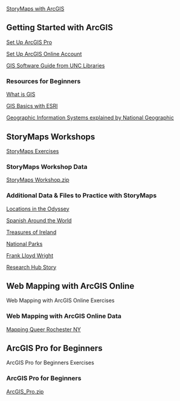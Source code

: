 [StoryMaps with ArcGIS](https://storymaps.arcgis.com/)

## Getting Started with ArcGIS

[Set Up ArcGIS Pro](gs_arcgispro.md)

[Set Up ArcGIS Online Account](gs_arcgisonline.md)

[GIS Software Guide from UNC Libraries](https://guides.lib.unc.edu/software/software)

### Resources for Beginners

[What is GIS](https://researchguides.library.wisc.edu/GIS)

[GIS Basics with ESRI](https://www.esri.com/training/catalog/5d9cd7de5edc347a71611ccc/gis-basics/)

[Geographic Information Systems explained by National Geographic](https://education.nationalgeographic.org/resource/geographic-information-system-gis/)

## StoryMaps Workshops

[StoryMaps Exercises](StoryMaps_and_Web_Mapping_with_ArcGIS_Online_Workshop_Spring_2023.pdf)

### StoryMaps Workshop Data

[StoryMaps Workshop.zip](Spring_2023_StoryMaps_Workshop.zip)

### Additional Data & Files to Practice with StoryMaps

[Locations in the Odyssey](OdysseyStoryMap.zip)

[Spanish Around the World](Spanish_Language.zip)

[Treasures of Ireland](IrelandTreasure.zip)

[National Parks](NP_Story_Maps.zip)

[Frank Lloyd Wright](StoryMapFiles_FLW.zip) 

[Research Hub Story](ResearchHub.zip)

## Web Mapping with ArcGIS Online

Web Mapping with ArcGIS Online Exercises

### Web Mapping with ArcGIS Online Data

[Mapping Queer Rochester NY](Mapping_Queer_Rochester_NY.zip)

## ArcGIS Pro for Beginners

ArcGIS Pro for Beginners Exercises

### ArcGIS Pro for Beginners

[ArcGIS_Pro.zip](https://acrobat.adobe.com/link/track?uri=urn:aaid:scds:US:51b1bf26-e409-4bbf-af04-36d29f7b5c07)
